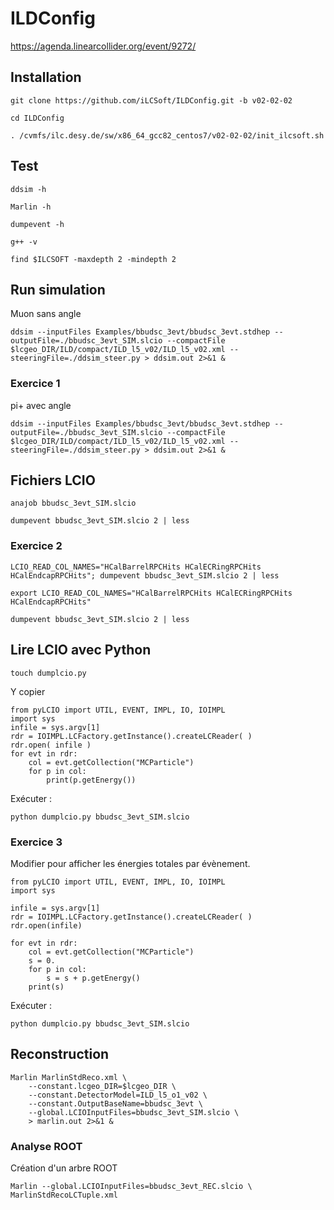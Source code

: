 # ILDConfig

https://agenda.linearcollider.org/event/9272/

## Installation
```
git clone https://github.com/iLCSoft/ILDConfig.git -b v02-02-02
```
```
cd ILDConfig
```
```
. /cvmfs/ilc.desy.de/sw/x86_64_gcc82_centos7/v02-02-02/init_ilcsoft.sh
```

## Test 
```
ddsim -h
```
```
Marlin -h
```
```
dumpevent -h 
```
```
g++ -v
```
```
find $ILCSOFT -maxdepth 2 -mindepth 2
```

## Run simulation
Muon sans angle
```
ddsim --inputFiles Examples/bbudsc_3evt/bbudsc_3evt.stdhep --outputFile=./bbudsc_3evt_SIM.slcio --compactFile $lcgeo_DIR/ILD/compact/ILD_l5_v02/ILD_l5_v02.xml --steeringFile=./ddsim_steer.py > ddsim.out 2>&1 &    
```

### Exercice 1
pi+ avec angle
```
ddsim --inputFiles Examples/bbudsc_3evt/bbudsc_3evt.stdhep --outputFile=./bbudsc_3evt_SIM.slcio --compactFile $lcgeo_DIR/ILD/compact/ILD_l5_v02/ILD_l5_v02.xml --steeringFile=./ddsim_steer.py > ddsim.out 2>&1 &    
```

## Fichiers LCIO
```
anajob bbudsc_3evt_SIM.slcio
```
```
dumpevent bbudsc_3evt_SIM.slcio 2 | less
```

### Exercice 2
``` 
LCIO_READ_COL_NAMES="HCalBarrelRPCHits HCalECRingRPCHits HCalEndcapRPCHits"; dumpevent bbudsc_3evt_SIM.slcio 2 | less
```
```
export LCIO_READ_COL_NAMES="HCalBarrelRPCHits HCalECRingRPCHits HCalEndcapRPCHits"
```
```
dumpevent bbudsc_3evt_SIM.slcio 2 | less
```
## Lire LCIO avec Python
```
touch dumplcio.py
```
Y copier
```
from pyLCIO import UTIL, EVENT, IMPL, IO, IOIMPL
import sys
infile = sys.argv[1]
rdr = IOIMPL.LCFactory.getInstance().createLCReader( )
rdr.open( infile )
for evt in rdr:
    col = evt.getCollection("MCParticle")
    for p in col:
        print(p.getEnergy())
```
Exécuter :
```
python dumplcio.py bbudsc_3evt_SIM.slcio
```
### Exercice 3
Modifier pour afficher les énergies totales par évènement.
```
from pyLCIO import UTIL, EVENT, IMPL, IO, IOIMPL
import sys

infile = sys.argv[1]
rdr = IOIMPL.LCFactory.getInstance().createLCReader( )
rdr.open(infile)

for evt in rdr:
    col = evt.getCollection("MCParticle")
    s = 0.
    for p in col:
        s = s + p.getEnergy()
    print(s)
```
Exécuter :
```
python dumplcio.py bbudsc_3evt_SIM.slcio
```
## Reconstruction
```
Marlin MarlinStdReco.xml \
    --constant.lcgeo_DIR=$lcgeo_DIR \
    --constant.DetectorModel=ILD_l5_o1_v02 \
    --constant.OutputBaseName=bbudsc_3evt \
    --global.LCIOInputFiles=bbudsc_3evt_SIM.slcio \
    > marlin.out 2>&1 &
```

### Analyse ROOT
Création d'un arbre ROOT
```
Marlin --global.LCIOInputFiles=bbudsc_3evt_REC.slcio \
MarlinStdRecoLCTuple.xml
```
